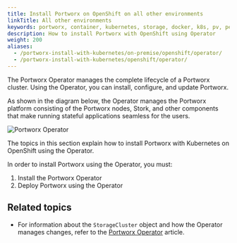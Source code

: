 ```yaml
---
title: Install Portworx on OpenShift on all other environments
linkTitle: All other environments
keywords: portworx, container, kubernetes, storage, docker, k8s, pv, persistent disk, openshift, operator
description: How to install Portworx with OpenShift using Operator
weight: 200
aliases:
  - /portworx-install-with-kubernetes/on-premise/openshift/operator/
  - /portworx-install-with-kubernetes/openshift/operator/
---
```


The Portworx Operator manages the complete lifecycle of a Portworx cluster. Using the Operator, you can install, configure, and update Portworx.

As shown in the diagram below, the Operator manages the Portworx platform consisting of the Portworx nodes,
Stork, and other components that make running stateful applications seamless for the users.

![Portworx Operator](/img/px-operator-in-kubernetes.jpg)

The topics in this section explain how to install Portworx with Kubernetes on OpenShift using the Operator.

In order to install Portworx using the Operator, you must:

1. Install the Portworx Operator
2. Deploy Portworx using the Operator

## Related topics

* For information about the `StorageCluster` object and how the Operator manages changes, refer to the [Portworx Operator](/reference/crd/storage-cluster) article.
